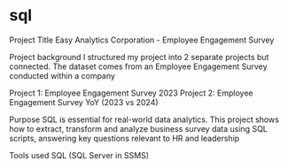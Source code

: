 # sql

Project Title
Easy Analytics Corporation - Employee Engagement Survey

Project background
I structured my project into 2 separate projects but connected. The dataset comes from an Employee Engagement Survey conducted within a company

Project 1: Employee Engagement Survey 2023
Project 2: Employee Engagement Survey YoY (2023 vs 2024)

Purpose
SQL is essential for real-world data analytics. This project shows how to extract, transform and analyze business survey data using SQL scripts, answering key questions relevant to HR and leadership

Tools used
SQL (SQL Server in SSMS)

